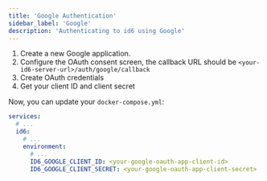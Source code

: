 ```yaml
---
title: 'Google Authentication'
sidebar_label: 'Google'
description: 'Authenticating to id6 using Google'
---
```


1. Create a new Google application.
1. Configure the OAuth consent screen, the callback URL should be `<your-id6-server-url>/auth/google/callback`
1. Create OAuth credentials
1. Get your client ID and client secret

Now, you can update your `docker-compose.yml`:

```yaml
services:
  # ...
  id6:
    # ...
    environment:
      # ...
      ID6_GOOGLE_CLIENT_ID: <your-google-oauth-app-client-id>
      ID6_GOOGLE_CLIENT_SECRET: <your-google-oauth-app-client-secret>
``` 
